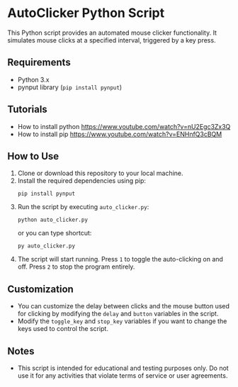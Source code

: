 # AutoClicker Python Script

This Python script provides an automated mouse clicker functionality. It simulates mouse clicks at a specified interval, triggered by a key press.

## Requirements
- Python 3.x
- pynput library (`pip install pynput`)

## Tutorials
- How to install python https://www.youtube.com/watch?v=nU2Egc3Zx3Q
- How to install pip https://www.youtube.com/watch?v=ENHnfQ3cBQM

## How to Use
1. Clone or download this repository to your local machine.
2. Install the required dependencies using pip:
    ```
    pip install pynput
    ```
3. Run the script by executing `auto_clicker.py`:
    ```
    python auto_clicker.py
    ```
    or you can type shortcut:
    ```
    py auto_clicker.py
    ```
4. The script will start running. Press `1` to toggle the auto-clicking on and off. Press `2` to stop the program entirely.

## Customization
- You can customize the delay between clicks and the mouse button used for clicking by modifying the `delay` and `button` variables in the script.
- Modify the `toggle_key` and `stop_key` variables if you want to change the keys used to control the script.

## Notes
- This script is intended for educational and testing purposes only. Do not use it for any activities that violate terms of service or user agreements.


